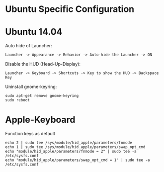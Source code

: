 Ubuntu Specific Configuration
=============================

Ubuntu 14.04
============
Auto hide of Launcher:

    Launcher -> Appearance -> Behavior -> Auto-hide the Launcher -> ON

Disable the HUD (Head-Up-Display):

    Launcher -> Keyboard -> Shortcuts -> Key to show the HUD -> Backspace Key

Uninstall gnome-keyring:

    sudo apt-get remove gnome-keyring
    sudo reboot 

Apple-Keyboard
==============
Function keys as default

    echo 2 | sudo tee /sys/module/hid_apple/parameters/fnmode
    echo 1 | sudo tee /sys/module/hid_apple/parameters/swap_opt_cmd
    echo "module/hid_apple/parameters/fnmode = 2" | sudo tee -a /etc/sysfs.conf
    echo "module/hid_apple/parameters/swap_opt_cmd = 1" | sudo tee -a /etc/sysfs.conf

    


